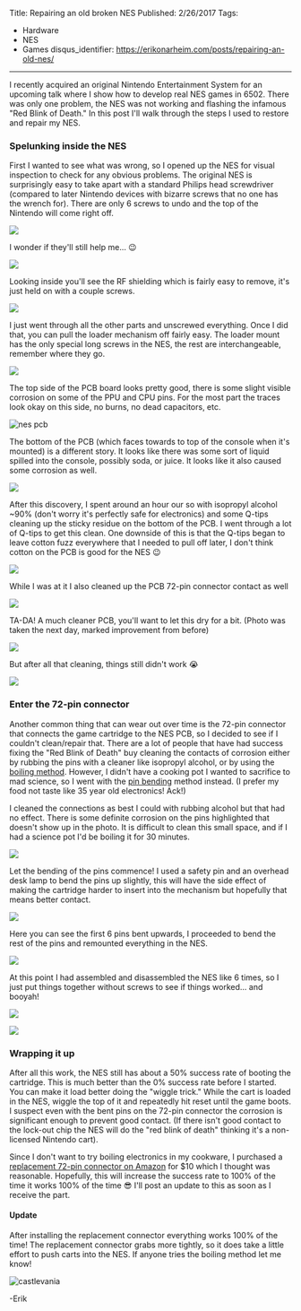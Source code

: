 Title: Repairing an old broken NES
Published: 2/26/2017
Tags: 
 - Hardware
 - NES
 - Games
disqus_identifier: https://erikonarheim.com/posts/repairing-an-old-nes/
---

I recently acquired an original Nintendo Entertainment System for an upcoming talk where I show how to develop real NES games in 6502. There was only one problem, the NES was not working and flashing the infamous "Red Blink of Death." In this post I'll walk through the steps I used to restore and repair my NES.

### Spelunking inside the NES

First I wanted to see what was wrong, so I opened up the NES for visual inspection to check for any obvious problems. The original NES is surprisingly easy to take apart with a standard Philips head screwdriver (compared to later Nintendo devices with bizarre screws that no one has the wrench for). There are only 6 screws to undo and the top of the Nintendo will come right off.

![](images/repairing-an-old-nes/buttomnes.png)

I wonder if they'll still help me... 😉

![](images/repairing-an-old-nes/newwarrantee.png)

Looking inside you'll see the RF shielding which is fairly easy to remove, it's just held on with a couple screws.

![](images/repairing-an-old-nes/rfsheilding.png)

I just went through all the other parts and unscrewed everything. Once I did that, you can pull the loader mechanism off fairly easy. The loader mount has the only special long screws in the NES, the rest are interchangeable, remember where they go.

![](images/repairing-an-old-nes/loadermechanismgone.png)

The top side of the PCB board looks pretty good, there is some slight visible corrosion on some of the PPU and CPU pins. For the most part the traces look okay on this side, no burns, no dead capacitors, etc.

![nes pcb](images/repairing-an-old-nes/nespcb.png)

The bottom of the PCB (which faces towards to top of the console when it's mounted) is a different story. It looks like there was some sort of liquid spilled into the console, possibly soda, or juice. It looks like it also caused some corrosion as well.

![](images/repairing-an-old-nes/bottompcb.png)

After this discovery, I spent around an hour our so with isopropyl alcohol ~90% (don't worry it's perfectly safe for electronics) and some Q-tips cleaning up the sticky residue on the bottom of the PCB. I went through a lot of Q-tips to get this clean. One downside of this is that the Q-tips began to leave cotton fuzz everywhere that I needed to pull off later, I don't think cotton on the PCB is good for the NES 😉

![](images/repairing-an-old-nes/qtipswabs.png)


While I was at it I also cleaned up the PCB 72-pin connector contact as well 

![](images/repairing-an-old-nes/72pincontact.png)

TA-DA! A much cleaner PCB, you'll want to let this dry for a bit. (Photo was taken the next day, marked improvement from before)

![](images/repairing-an-old-nes/cleanpcb.png)

But after all that cleaning, things still didn't work 😭

![](images/repairing-an-old-nes/nesblinkofdeath.gif)

### Enter the 72-pin connector

Another common thing that can wear out over time is the 72-pin connector that connects the game cartridge to the NES PCB, so I decided to see if I couldn't clean/repair that. There are a lot of people that have had success fixing the "Red Blink of Death" buy cleaning the contacts of corrosion either by rubbing the pins with a cleaner like isopropyl alcohol, or by using the [boiling method](https://www.youtube.com/watch?v=HrrRSAr1rVs). However, I didn't have a cooking pot I wanted to sacrifice to mad science, so I went with the [pin bending](https://www.youtube.com/watch?v=1AHJGJhCLs8) method instead. (I prefer my food not taste like 35 year old electronics! Ack!)

I cleaned the connections as best I could with rubbing alcohol but that had no effect. There is some definite corrosion on the pins highlighted that doesn't show up in the photo. It is difficult to clean this small space, and if I had a science pot I'd be boiling it for 30 minutes.

![](images/repairing-an-old-nes/72pingconnector.png)

Let the bending of the pins commence! I used a safety pin and an overhead desk lamp to bend the pins up slightly, this will have the side effect of making the cartridge harder to insert into the mechanism but hopefully that means better contact.

![](images/repairing-an-old-nes/safetypin.png)


Here you can see the first 6 pins bent upwards, I proceeded to bend the rest of the pins and remounted everything in the NES.

![](images/repairing-an-old-nes/pinsbent.png)

At this point I had assembled and disassembled the NES like 6 times, so I just put things together without screws to see if things worked... and booyah!

![](images/repairing-an-old-nes/loadednes.png)

![](images/repairing-an-old-nes/nesscreen.png)

### Wrapping it up

After all this work, the NES still has about a 50% success rate of booting the cartridge. This is much better than the 0% success rate before I started. You can make it load better doing the "wiggle trick." While the cart is loaded in the NES, wiggle the top of it and repeatedly hit reset until the game boots. I suspect even with the bent pins on the 72-pin connector the corrosion is significant enough to prevent good contact. (If there isn't good contact to the lock-out chip the NES will do the "red blink of death" thinking it's a non-licensed Nintendo cart).

Since I don't want to try boiling electronics in my cookware, I purchased a [replacement 72-pin connector on Amazon](https://www.amazon.com/gp/product/B00EUT0BQU) for $10 which I thought was reasonable. Hopefully, this will increase the success rate to 100% of the time it works 100% of the time 😎 I'll post an update to this as soon as I receive the part.

#### Update

After installing the replacement connector everything works 100% of the time! The replacement connector grabs more tightly, so it does take a little effort to push carts into the NES. If anyone tries the boiling method let me know!

![castlevania](images/repairing-an-old-nes/castlevania.png)

-Erik